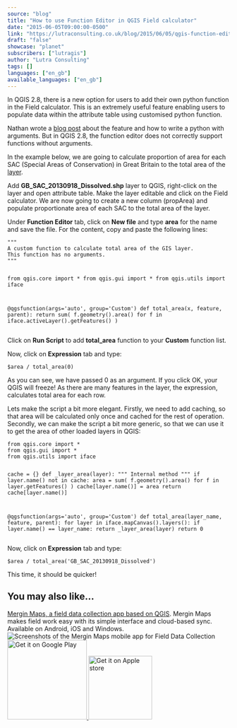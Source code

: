 ```yaml
---
source: "blog"
title: "How to use Function Editor in QGIS Field calculator"
date: "2015-06-05T09:00:00-0500"
link: "https://lutraconsulting.co.uk/blog/2015/06/05/qgis-function-editor/"
draft: "false"
showcase: "planet"
subscribers: ["lutragis"]
author: "Lutra Consulting"
tags: []
languages: ["en_gb"]
available_languages: ["en_gb"]
---
```


<p>In QGIS 2.8, there is a new option for users to add their own python function in the Field calculator. This is an extremely useful feature enabling users to populate data within the attribute table using customised python function.</p>

<!-- more -->

<p>Nathan wrote a <a href="http://nathanw.net/2015/01/19/function-editor-for-qgis-expressions/" target="_blank">blog post</a> about the feature and how to write a python with arguments. But in QGIS 2.8, the function editor does not correctly support functions without arguments.</p>

<p>In the example below, we are going to calculate proportion of area for each SAC (Special Areas of Conservation) in Great Britain to the total area of the <a href="http://jncc.defra.gov.uk/protectedsites/SACselection/gis_data/terms_conditions.asp" target="_blank">layer</a>.</p>

<p>Add <strong>GB_SAC_20130918_Dissolved.shp</strong> layer to QGIS, right-click on the layer and open attribute table. Make the layer editable and click on the Field calculator.
We are now going to create a new column (propArea) and populate proportionate area of each SAC to the total area of the layer.</p>

<p>Under <strong>Function Editor</strong> tab, click on <strong>New file</strong> and type <strong>area</strong> for the name and save the file. For the content, copy and paste the following lines:</p>

<div class="highlighter-rouge"><div class="highlight"><pre class="highlight"><code>"""
A custom function to calculate total area of the GIS layer.
This function has no arguments.
"""

from qgis.core import *
from qgis.gui import *
from qgis.utils import iface

@qgsfunction(args='auto', group='Custom')
def total_area(x, feature, parent):
	return sum( f.geometry().area() for f in iface.activeLayer().getFeatures() )
</code></pre></div></div>

<p>Click on <strong>Run Script</strong> to add <strong>total_area</strong> function to your <strong>Custom</strong> function list.</p>

<p>Now, click on <strong>Expression</strong> tab and type:</p>

<div class="highlighter-rouge"><div class="highlight"><pre class="highlight"><code>$area / total_area(0)
</code></pre></div></div>

<p>As you can see, we have passed 0 as an argument. If you click OK, your QGIS will freeze! As there are many features in the layer, the expression, calculates total area for each row.</p>

<p>Lets make the script a bit more elegant. Firstly, we need to add caching, so that area will be calculated only once and cached for the rest of operation. Secondly, we can make the script a bit more generic, so that we can use it to get the area of other loaded layers in QGIS:</p>

<div class="highlighter-rouge"><div class="highlight"><pre class="highlight"><code>from qgis.core import *
from qgis.gui import *
from qgis.utils import iface

cache = {}
def _layer_area(layer):
	""" Internal method """
	if layer.name() not in cache:
		area = sum( f.geometry().area() for f in layer.getFeatures() )
		cache[layer.name()] = area
	return cache[layer.name()]

@qgsfunction(args='auto', group='Custom')
def total_area(layer_name, feature, parent):
	for layer in iface.mapCanvas().layers():
		if layer.name() == layer_name:
			return _layer_area(layer)
	return 0
</code></pre></div></div>

<p>Now, click on <strong>Expression</strong> tab and type:</p>

<div class="highlighter-rouge"><div class="highlight"><pre class="highlight"><code>$area / total_area('GB_SAC_20130918_Dissolved')
</code></pre></div></div>

<p>This time, it should be quicker!</p>
    <div class="input-promo">
    <h2>You may also like...</h2>
    <a href="https://merginmaps.com">Mergin Maps, a field data collection app based on QGIS</a>. Mergin Maps makes field work easy with its simple interface and cloud-based sync. Available on Android, iOS and Windows.
    <img alt="Screenshots of the Mergin Maps mobile app for Field Data Collection" src="https://lutraconsulting.co.uk/img/posts/input_app_for_field_data_collection.jpg" /><br />
    <a href="https://play.google.com/store/apps/details?id=uk.co.lutraconsulting&amp;utm_source=lutra-atom&amp;utm_medium=lutra-blog-footer&amp;utm_campaign=input">
      <img alt="Get it on Google Play" src="https://play.google.com/intl/en_us/badges/images/generic/en_badge_web_generic.png" width="180px" />
    </a>
    <a href="https://apps.apple.com/us/app/input/id1478603559?ls=1&amp;utm_source=lutra-atom&amp;utm_medium=lutra-blog-footer&amp;utm_campaign=input">
      <img alt="Get it on Apple store" src="https://www.lutraconsulting.co.uk/img/posts/App_Store.svg" style="padding-top: 0px;" width="144px" />
    </a>
  </div>
